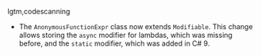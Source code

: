 lgtm,codescanning
* The `AnonymousFunctionExpr` class now extends `Modifiable`. This change allows storing the `async` modifier for lambdas, which was missing before, and the `static` modifier, which was added in C# 9.
